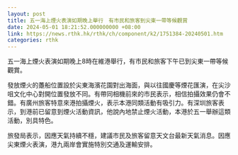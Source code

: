```yaml
---
layout: post
title: 五一海上煙火表演如期晚上舉行　有市民和旅客到尖東一帶等候觀賞
date: 2024-05-01 18:21:52.000000000 +08:00
link: https://news.rthk.hk/rthk/ch/component/k2/1751384-20240501.htm
categories: rthk
---
```


五一海上煙火表演如期晚上8時在維港舉行，有市民和旅客下午已到尖東一帶等候觀賞。

發放煙火的躉船位置設於尖東海濱花園對出海面，與以往國慶等煙花匯演，在尖沙咀文化中心對開位置發放不同。有帶同相機前來的市民表示，相信拍攝效果仍會不錯。有廣州旅客特意來港拍攝煙火，表示本港同類活動有吸引力。有深圳旅客表示，到港前已留意到煙火活動資訊，他說內地禁止煙火活動，本港於五一舉辦這類活動，別具特色。

旅發局表示，因應天氣持續不穩，建議市民及旅客留意天文台最新天氣消息。因應尖東煙火表演，港九兩岸會實施特別交通及運輸安排。
